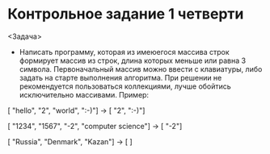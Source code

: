 # Контрольное задание 1 четверти
<Задача>
* Написать программу, которая из имеюегося массива строк формирует массив из строк, длина которых меньше или равна 3 символа. Первоначальный массив можно ввести с клавиатуры, либо задать на старте выполнения алгоритма. При решении не рекомендуется пользоваться коллекциями, лучше обойтись исключительно массивами.
Пример: 

[ "hello", "2", "world", ":-)"] -> [ "2", ":-)"]

[ "1234", "1567", "-2", "computer science"] -> [ "-2"]

[ "Russia", "Denmark", "Kazan"] -> [  ]
